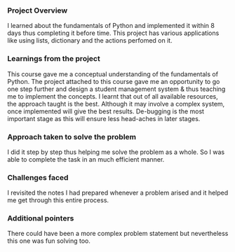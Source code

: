 ### Project Overview

 I learned about the fundamentals of Python and implemented it within 8 days thus completing it before time. This project has various applications like using lists, dictionary and the actions perfomed on it.


### Learnings from the project

 This course gave me a conceptual understanding of the fundamentals of Python. The project attached to this course gave me an opportunity to go one
step further and design a student management system & thus teaching me to implement the concepts. I learnt that out of all available resources, the approach taught is the best. Although it may involve a complex system, once implemented will give the best results. De-bugging is the most important stage as this will ensure less head-aches in later stages.


### Approach taken to solve the problem

 I did it step by step thus helping me solve the problem as a whole. So I was able to complete the task in an much efficient manner.


### Challenges faced

 I revisited the notes I had prepared whenever a problem arised and it helped me get through this entire process.


### Additional pointers

 There could have been a more complex problem statement but nevertheless this one was fun solving too.


